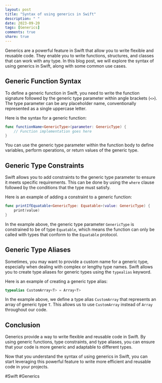 ```yaml
---
layout: post
title: "Syntax of using generics in Swift"
description: " "
date: 2023-09-20
tags: [Generics]
comments: true
share: true
---
```


Generics are a powerful feature in Swift that allow you to write flexible and reusable code. They enable you to write functions, structures, and classes that can work with any type. In this blog post, we will explore the syntax of using generics in Swift, along with some common use cases.

## Generic Function Syntax

To define a generic function in Swift, you need to write the function signature followed by the generic type parameter within angle brackets (`<>`). The type parameter can be any placeholder name, conventionally represented as a single uppercase letter.

Here is the syntax for a generic function:

```swift
func functionName<GenericType>(parameter: GenericType) {
    // Function implementation goes here
}
```

You can use the generic type parameter within the function body to define variables, perform operations, or return values of the generic type.

## Generic Type Constraints

Swift allows you to add constraints to the generic type parameter to ensure it meets specific requirements. This can be done by using the `where` clause followed by the conditions that the type must satisfy.

Here is an example of adding a constraint to a generic function:

```swift
func printIfEquatable<GenericType: Equatable>(value: GenericType) {
    print(value)
}
```

In the example above, the generic type parameter `GenericType` is constrained to be of type `Equatable`, which means the function can only be called with types that conform to the `Equatable` protocol.

## Generic Type Aliases

Sometimes, you may want to provide a custom name for a generic type, especially when dealing with complex or lengthy type names. Swift allows you to create type aliases for generic types using the `typealias` keyword.

Here is an example of creating a generic type alias:

```swift
typealias CustomArray<T> = Array<T>
```

In the example above, we define a type alias `CustomArray` that represents an array of generic type `T`. This allows us to use `CustomArray` instead of `Array` throughout our code.

## Conclusion

Generics provide a way to write flexible and reusable code in Swift. By using generic functions, type constraints, and type aliases, you can ensure that your code is more generic and adaptable to different types.

Now that you understand the syntax of using generics in Swift, you can start leveraging this powerful feature to write more efficient and reusable code in your projects.

#Swift #Generics